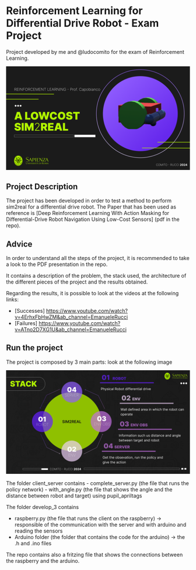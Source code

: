 # Reinforcement Learning for Differential Drive Robot - Exam Project
Project developed by me and @ludocomito for the exam of Reinforcement Learning.

<!-- Image Cover.png-->
<p align="center">
  <img src="Cover.png" >
</p>

## Project Description
The project has been developed in order to test a method to perform sim2real for a differential drive robot.
The Paper that has been used as reference is [Deep Reinforcement Learning With Action Masking for Differential-Drive Robot Navigation Using Low-Cost Sensors] (pdf in the repo).

## Advice
In order to understand all the steps of the project, it is recommended to take a look to the PDF presentation in the repo.

It contains a description of the problem, the stack used, the architecture of the different pieces of the project and the results obtained.

Regarding the results, it is possible to look at the videos at the following links:
- [Successes] https://www.youtube.com/watch?v=4ErhxFbHwZM&ab_channel=EmanueleRucci
- [Failures] https://www.youtube.com/watch?v=ATno2D7XG1U&ab_channel=EmanueleRucci


## Run the project
The project is composed by 3 main parts: look at the following image

<p align="center">
  <img src="Stack.png" >
</p>
The folder client_server contains
- complete_server.py (the file that runs the policy network)
- with_angle.py (the file that shows the angle and the distance between robot and target) using pupil_apriltags

The folder develop_3 contains
- raspberry.py (the file that runs the client on the raspberry) -> responsible of the communication with the server and with arduino and reading the sensors
- Arduino folder (the folder that contains the code for the arduino) -> the .h and .ino files

The repo contains also a fritzing file that shows the connections between the raspberry and the arduino.
